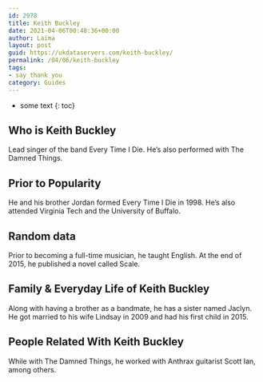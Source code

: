 ```yaml
---
id: 2978
title: Keith Buckley
date: 2021-04-06T00:48:36+00:00
author: Laima
layout: post
guid: https://ukdataservers.com/keith-buckley/
permalink: /04/06/keith-buckley
tags:
- say thank you
category: Guides
---
```


* some text
{: toc}


## Who is Keith Buckley
                  
                  
                  
Lead singer of the band Every Time I Die. He&#8217;s also performed with The Damned Things.
                  
              
            
              
            
                
                
                
## Prior to Popularity
                  
                  
                  
He and his brother Jordan formed Every Time I Die in 1998. He&#8217;s also attended Virginia Tech and the University of Buffalo.
                  
              
            
              
            
                
                
                
## Random data
                  
                  
                  
Prior to becoming a full-time musician, he taught English. At the end of 2015, he published a novel called Scale.
                  
              
            
              
            
                
                
                
## Family & Everyday Life of Keith Buckley
                  
                  
                  
Along with having a brother as a bandmate, he has a sister named Jaclyn. He got married to his wife Lindsay in 2009 and had his first child in 2015.
                  
              
            
              
            
                
                
                
## People Related With Keith Buckley
                  
                  
                  
While with The Damned Things, he worked with Anthrax guitarist Scott Ian, among others.
                  
              
            
              
            
                
              
            
              
              
            
            
              
            
          
          
          